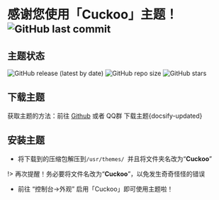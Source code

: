 # 感谢您使用「Cuckoo」主题！<small>![GitHub last commit](https://img.shields.io/github/last-commit/bhaoo/cuckoo-docs?label=%E6%9C%80%E5%90%8E%E6%9B%B4%E6%96%B0%E6%97%B6%E9%97%B4&style=flat-square)</small>

## 主题状态

![GitHub release (latest by date)](https://img.shields.io/github/v/release/bhaoo/cuckoo?color=%2342b983&style=for-the-badge)
![GitHub repo size](https://img.shields.io/github/repo-size/bhaoo/cuckoo?color=%2342b983&style=for-the-badge)
![GitHub stars](https://img.shields.io/github/stars/bhaoo/cuckoo?color=%2342b983&style=for-the-badge)

## 下载主题

获取主题的方法：前往 [Github](https://github.com/bhaoo/Cuckoo/releases) 或者 QQ群 下载主题{docsify-updated}

## 安装主题

- 将下载到的压缩包解压到`/usr/themes/ `并且将文件夹名改为“**Cuckoo**”

!> 再次提醒！务必要将文件名改为“**Cuckoo**”，以免发生奇奇怪怪的错误

- 前往 “控制台->外观” 启用「Cuckoo」即可使用主题啦！